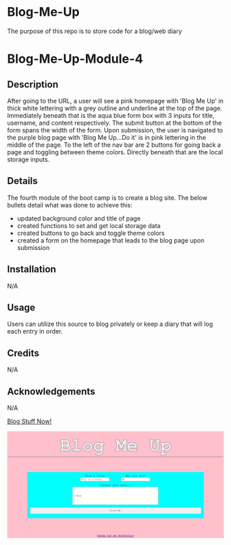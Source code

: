 # Blog-Me-Up
The purpose of this repo is to store code for a blog/web diary

# Blog-Me-Up-Module-4

## Description
After going to the URL, a user will see a pink homepage with 'Blog Me Up' in thick white lettering with a grey outline and underline at the top of the page. Immediately beneath that is the aqua blue form box with 3 inputs for title, username, and content respectively. The submit button at the bottom of the form spans the width of the form. Upon submission, the user is navigated to the purple blog page with 'Blog Me Up...Do it' is in pink lettering in the middle of the page. To the left of the nav bar are 2 buttons for going back a page and toggling between theme colors. Directly beneath that are the local storage inputs.

## Details
The fourth module of the boot camp is to create a blog site. The below bullets detail what was done to achieve this: 
- updated background color and title of page
- created functions to set and get local storage data
- created buttons to go back and toggle theme colors
- created a form on the homepage that leads to the blog page upon submission

## Installation
N/A

## Usage
Users can utilize this source to blog privately or keep a diary that will log each entry in order.

## Credits
N/A

## Acknowledgements
N/A

[Blog Stuff Now!](https://notsnowwhite.github.io/Blog-Me-Up/) 

![Screenshot of the homepage of the blog](./assets/images/ss1.png)